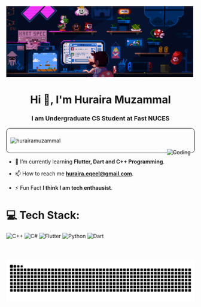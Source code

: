 <img src=".github/workflows/github.gif" width="500" alt="GitHub Workflow GIF">

<h1 align="center">Hi 👋, I'm Huraira Muzammal</h1>
<h3 align="center">I am Undergraduate CS Student at Fast NUCES</h3>

<div style="border:1px solid black; border-radius:10px; padding:10px;">

<p align="left"> <img src="https://komarev.com/ghpvc/?username=hurairamuzammal&label=Profile%20views&color=0e75b6&style=flat" alt="hurairamuzammal" /> </p>
<img align="right" alt="Coding" height="300" src="https://cdn.dribbble.com/users/1162077/screenshots/3848914/programmer.gif">

</div>



- 🌱 I’m currently learning **Flutter, Dart and C++ Programming**.

- 📫 How to reach me **huraira.eqeel@gmail.com**.

- ⚡ Fun Fact **I think I am tech enthausist**.

# 💻 Tech Stack:
![C++](https://img.shields.io/badge/c++-%2300599C.svg?style=for-the-badge&logo=c%2B%2B&logoColor=white) ![C#](https://img.shields.io/badge/c%23-%23239120.svg?style=for-the-badge&logo=csharp&logoColor=white) ![Flutter](https://img.shields.io/badge/Flutter-%2302569B.svg?style=for-the-badge&logo=Flutter&logoColor=white) ![Python](https://img.shields.io/badge/python-3670A0?style=for-the-badge&logo=python&logoColor=ffdd54) ![Dart](https://img.shields.io/badge/dart-%230175C2.svg?style=for-the-badge&logo=dart&logoColor=white)



<br clear="both"> 
<img src="https://raw.githubusercontent.com/hurairamuzammal/hurairamuzammal/output/snake.svg" alt="Snake animation" />

###


